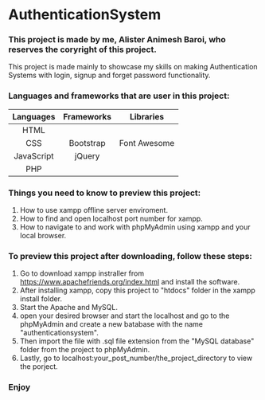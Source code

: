 # AuthenticationSystem

### This project is made by me, Alister Animesh Baroi, who reserves the coryright of this project.

This project is made mainly to showcase my skills on making Authentication Systems with login, signup and forget password functionality.

### Languages and frameworks that are user in this project:

| Languages  | Frameworks | Libraries    |
| :--------: | :--------: | :----------: |
| HTML       |            |              |
| CSS        | Bootstrap  | Font Awesome |
| JavaScript |   jQuery   |              |  
| PHP        |            |              |

### Things you need to know to preview this project:

1. How to use xampp offline server enviroment.<br>  
1. How to find and open localhost port number for xampp.<br>
1. How to navigate to and work with phpMyAdmin using xampp and your local browser.<br>

### To preview this project after downloading, follow these steps: 

1. Go to download xampp instraller from https://www.apachefriends.org/index.html and install the software.<br>
1. After installing xampp, copy this project to "htdocs" folder in the xampp install folder.<br>
1. Start the Apache and MySQL.<br>
1. open your desired browser and start the localhost and go to the phpMyAdmin and create a new batabase with the name "authenticationsystem".<br>
1. Then import the file with .sql file extension from the "MySQL database" folder from the project to phpMyAdmin.<br>
1. Lastly, go to localhost:your_post_number/the_project_directory to view the porject.<br>

### Enjoy

